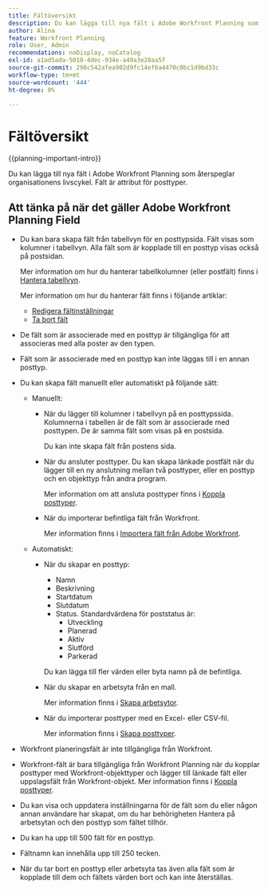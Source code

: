 ```yaml
---
title: Fältöversikt
description: Du kan lägga till nya fält i Adobe Workfront Planning som återspeglar organisationens livscykel. Fält är attribut för posttyper.
author: Alina
feature: Workfront Planning
role: User, Admin
recommendations: noDisplay, noCatalog
exl-id: a1ad5ada-5010-4dec-934e-a49a3e28aa5f
source-git-commit: 298c542afea902d9fc14ef6a4470c0bc1d9bd33c
workflow-type: tm+mt
source-wordcount: '444'
ht-degree: 0%

---
```



# Fältöversikt

<!--<span class="preview">The highlighted information on this page refers to functionality not yet generally available. It is available only in the Preview environment for all customers. After the monthly releases to Production, the same features are also available in the Production environment for customers who enabled fast releases. </span>   

<span class="preview">For information about fast releases, see [Enable or disable fast releases for your organization](/help/quicksilver/administration-and-setup/set-up-workfront/configure-system-defaults/enable-fast-release-process.md). </span>-->


{{planning-important-intro}}

Du kan lägga till nya fält i Adobe Workfront Planning som återspeglar organisationens livscykel. Fält är attribut för posttyper.


## Att tänka på när det gäller Adobe Workfront Planning Field

* Du kan bara skapa fält från tabellvyn för en posttypsida. Fält visas som kolumner i tabellvyn. Alla fält som är kopplade till en posttyp visas också på postsidan.

  Mer information om hur du hanterar tabellkolumner (eller postfält) finns i [Hantera tabellvyn](/help/quicksilver/planning/views/manage-the-table-view.md).

  Mer information om hur du hanterar fält finns i följande artiklar:

   * [Redigera fältinställningar](/help/quicksilver/planning/fields/edit-fields.md)
   * [Ta bort fält](/help/quicksilver/planning/fields/delete-fields.md)

* De fält som är associerade med en posttyp är tillgängliga för att associeras med alla poster av den typen. <!--will this change and will the fields be available for other record types, too?! Also, the next bullet might need to change too if this one changes -->

* Fält som är associerade med en posttyp kan inte läggas till i en annan posttyp. <!-- this will change when they open the Field library tab when creating a field-->

* Du kan skapa fält manuellt eller automatiskt på följande sätt:

   * Manuellt:

      * När du lägger till kolumner i tabellvyn på en posttypssida. Kolumnerna i tabellen är de fält som är associerade med posttypen. De är samma fält som visas på en postsida.

        Du kan inte skapa fält från postens sida.

      * När du ansluter posttyper. Du kan skapa länkade postfält när du lägger till en ny anslutning mellan två posttyper, eller en posttyp och en objekttyp från andra program.

        Mer information om att ansluta posttyper finns i [Koppla posttyper](/help/quicksilver/planning/architecture/connect-record-types.md).

      * När du importerar befintliga fält från Workfront.

        Mer information finns i [Importera fält från Adobe Workfront](/help/quicksilver/planning/fields/import-fields-from-workfront.md).


   * Automatiskt:

      * När du skapar en posttyp:

         * Namn
         * Beskrivning
         * Startdatum
         * Slutdatum
         * Status. Standardvärdena för poststatus är:
            * Utveckling
            * Planerad
            * Aktiv
            * Slutförd
            * Parkerad

        Du kan lägga till fler värden eller byta namn på de befintliga.

      * När du skapar en arbetsyta från en mall.

        Mer information finns i [Skapa arbetsytor](/help/quicksilver/planning/architecture/create-workspaces.md).

      * När du importerar posttyper med en Excel- eller CSV-fil.

        Mer information finns i [Skapa posttyper](/help/quicksilver/planning/architecture/create-record-types.md).

* Workfront planeringsfält är inte tillgängliga från Workfront.

* Workfront-fält är bara tillgängliga från Workfront Planning när du kopplar posttyper med Workfront-objekttyper och lägger till länkade fält eller uppslagsfält från Workfront-objekt. Mer information finns i [Koppla posttyper](/help/quicksilver/planning/architecture/connect-record-types.md).

* Du kan visa och uppdatera inställningarna för de fält som du eller någon annan användare har skapat, om du har behörigheten Hantera på arbetsytan och den posttyp som fältet tillhör.

* Du kan ha upp till 500 fält för en posttyp.

* Fältnamn kan innehålla upp till 250 tecken.

* När du tar bort en posttyp eller arbetsyta tas även alla fält som är kopplade till dem och fältets värden bort och kan inte återställas. <!-- this might change with a possible recycle bin solution?!-->
